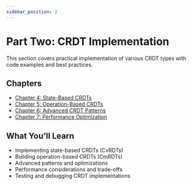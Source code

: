 ```yaml
---
sidebar_position: 2
---
```


# Part Two: CRDT Implementation

This section covers practical implementation of various CRDT types with code examples and best practices.

## Chapters

- [Chapter 4: State-Based CRDTs](./chapter4)
- [Chapter 5: Operation-Based CRDTs](./chapter5)
- [Chapter 6: Advanced CRDT Patterns](./chapter6)
- [Chapter 7: Performance Optimization](./chapter7)

## What You'll Learn

- Implementing state-based CRDTs (CvRDTs)
- Building operation-based CRDTs (CmRDTs)
- Advanced patterns and optimizations
- Performance considerations and trade-offs
- Testing and debugging CRDT implementations 